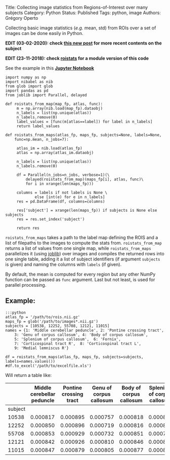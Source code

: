 Title: Collecting image statistics from Regions-of-Interest over many subjects
Category: Python
Status: Published
Tags: python, image
Authors: Grégory Operto

Collecting basic image statistics (_e.g._ mean, std) from ROIs over a set of images can be done easily in Python.

<!-- PELICAN_END_SUMMARY -->

**EDIT (03-02-2020): check [this new post](https://github.com/xgrg/roistats) for
more recent contents on the subject**

**EDIT (23-11-2018): check [roistats](https://github.com/xgrg/roistats) for a
module version of this code**

See the example in this [**Jupyter Notebook**](https://github.com/xgrg/alfa/blob/master/notebooks/Collecting%20image%20statistics%20from%20Regions-of-Interest%20over%20many%20subjects.ipynb)

	import numpy as np
	import nibabel as nib
	from glob import glob
	import pandas as pd
	from joblib import Parallel, delayed

	def roistats_from_map(map_fp, atlas, func):
	     m = np.array(nib.load(map_fp).dataobj)
	     n_labels = list(np.unique(atlas))
	     n_labels.remove(0)
	     label_values = [func(m[atlas==label]) for label in n_labels]
	     return label_values

	def roistats_from_maps(atlas_fp, maps_fp, subjects=None, labels=None,
		func=np.mean, n_jobs=7):

	     atlas_im = nib.load(atlas_fp)
	     atlas = np.array(atlas_im.dataobj)

	     n_labels = list(np.unique(atlas))
	     n_labels.remove(0)

	     df = Parallel(n_jobs=n_jobs, verbose=1)(\
	         delayed(roistats_from_map)(maps_fp[i], atlas, func)\
	         for i in xrange(len(maps_fp)))

	     columns = labels if not labels is None \
	             else [int(e) for e in n_labels]
	     res = pd.DataFrame(df, columns=columns)

	     res['subject'] = xrange(len(maps_fp)) if subjects is None else subjects
	     res = res.set_index('subject')

	     return res

`roistats_from_maps` takes a path to the label map defining the ROIS and a
list of filepaths to the images to compute the stats from. `roistats_from_map` returns
a list of values from one single map, while `roistats_from_maps` parallelizes it
(using [joblib](https://pythonhosted.org/joblib/)) over images and compiles the
returned rows into one single table, adding it a list of subject identifiers
(if argument `subjects` is given) and naming the columns with `labels` (if given).

By default, the mean is computed for every region but any other NumPy function
can be passed as `func` argument. Last but not least, is used for parallel processing.

Example:
----------

	:::python
	atlas_fp = '/path/to/rois.nii.gz'
	maps_fp = glob('/path/to/images*.nii.gz')
	subjects = [10538, 12252, 55708, 12121, 11015]
	names = {1: 'Middle cerebellar peduncle', 2: 'Pontine crossing tract',
	  	3: 'Genu of corpus callosum', 4: 'Body of corpus callosum',
		5: 'Splenium of corpus callosum',  6: 'Fornix',
		7: 'Corticospinal tract R',  8: 'Corticospinal tract L',
		9: 'Medial lemniscus R'}

	df = roistats_from_maps(atlas_fp, maps_fp, subjects=subjects, labels=names.values())
	#df.to_excel('/path/to/excelfile.xls')


Will return a table like:

|         | Middle cerebellar peduncle | Pontine crossing tract | Genu of corpus callosum | Body of corpus callosum | Splenium of corpus callosum | Fornix   | Corticospinal tract R | Corticospinal tract L | Medial lemniscus R |
|---------|----------------------------|------------------------|-------------------------|-------------------------|-----------------------------|----------|-----------------------|-----------------------|--------------------|
| subject |                            |                        |                         |                         |                             |          |                       |                       |                    |
| 10538   | 0.000817                   | 0.000895               | 0.000757                | 0.000818                | 0.000833                    | 0.000849 | 0.000819              | 0.000834              | 0.000716           |
| 12252   | 0.000850                   | 0.000896               | 0.000719                | 0.000816                | 0.000817                    | 0.000850 | 0.000843              | 0.000834              | 0.000743           |
| 55708   | 0.000853                   | 0.000929               | 0.000732                | 0.000851                | 0.000795                    | 0.000922 | 0.000839              | 0.000872              | 0.000786           |
| 12121   | 0.000842                   | 0.000926               | 0.000810                | 0.000846                | 0.000826                    | 0.000868 | 0.000810              | 0.000822              | 0.000723           |
| 11015   | 0.000847                   | 0.000879               | 0.000805                | 0.000877                | 0.000856                    | 0.000839 | 0.000814              | 0.000792              | 0.000831           |

